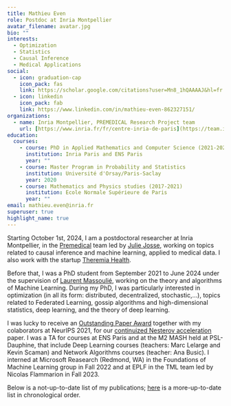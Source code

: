 ```yaml
---
title: Mathieu Even
role: Postdoc at Inria Montpellier
avatar_filename: avatar.jpg
bio: ""
interests:
  - Optimization
  - Statistics
  - Causal Inference
  - Medical Applications
social:
  - icon: graduation-cap
    icon_pack: fas
    link: https://scholar.google.com/citations?user=Mn8_1hQAAAAJ&hl=fr
  - icon: linkedin
    icon_pack: fab
    link: https://www.linkedin.com/in/mathieu-even-862327151/
organizations:
  - name: Inria Montpellier, PREMEDICAL Research Project team
    url: [https://www.inria.fr/fr/centre-inria-de-paris](https://team.inria.fr/premedical/)
education:
  courses:
    - course: PhD in Applied Mathematics and Computer Science (2021-2024)
      institution: Inria Paris and ENS Paris
      year: ""
    - course: Master Program in Probability and Statistics
      institution: Université d'Orsay/Paris-Saclay
      year: 2020
    - course: Mathematics and Physics studies (2017-2021)
      institution: Ecole Normale Supérieure de Paris
      year: ""
email: mathieu.even@inria.fr
superuser: true
highlight_name: true
---
```


Starting October 1st, 2024, I am a postdoctoral researcher at Inria Montpellier, in the [Premedical](https://team.inria.fr/premedical/) team led by [Julie Josse](https://juliejosse.com/), working on topics related to causal inference and machine learning, applied to medical data.
I also work with the startup [Theremia Health](https://theremia.health/). 

Before that, I was a PhD student from September 2021 to June 2024 under the supervision of [Laurent Massoulié](https://www.di.ens.fr/laurent.massoulie/), working on the theory and algorithms of Machine Learning. During my PhD, I was particularly interested in optimization (in all its form: distributed, decentralized, stochastic,...), topics related to Federated Learning, gossip algorithms and high-dimensional statistics, deep learning, and the theory of deep learning.

I was lucky to receive an [Outstanding Paper Award](https://blog.neurips.cc/2021/11/30/announcing-the-neurips-2021-award-recipients/) together with my colaborators at NeurIPS 2021, for our [continuized Nesterov acceleration](https://proceedings.neurips.cc/paper/2021/file/ec26fc2eb2b75aece19c70392dc744c2-Paper.pdf) paper.
I was a TA for courses at ENS Paris and at the M2 MASH held at PSL-Dauphine, that include Deep Learning courses (teachers: Marc Lelarge and Kevin Scaman) and Network Algorithms courses (teacher: Ana Busic). 
I interned at Microsoft Reasearch (Redmond, WA) in the Foundations of Machine Learning group in Fall 2022 and at EPLF in the TML team led by Nicolas Flammarion in Fall 2023.

Below is a not-up-to-date list of my publications; [here](https://scholar.google.com/citations?hl=fr&user=Mn8_1hQAAAAJ&view_op=list_works&sortby=pubdate) is a more-up-to-date list in chronological order.
